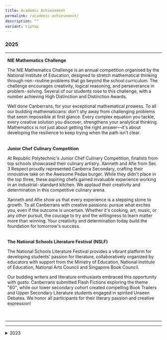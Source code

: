 ```yaml
---
title: Academic Achievement
permalink: /academic-achievement/
description: ""
variant: tiptap
---
```

<h3>2025</h3>
<table style="minWidth: 25px">
<colgroup>
<col>
</colgroup>
<tbody>
<tr>
<td rowspan="1" colspan="1">
<p><strong>NIE Mathematics Challenge</strong>
</p>
<p>The NIE Mathematics Challenge is an annual competition organised by the
National Institute of Education, designed to stretch mathematical thinking
through non-routine problems that go beyond the school curriculum. The
challenge encourages creativity, logical reasoning, and perseverance in
problem-solving. Several of our students rose to this challenge, with a
number achieving High Distinction and Distinction Awards.</p>
<p>Well done Canberrans, for your exceptional mathematical prowess. To all
our budding mathematicians: don't shy away from challenging problems that
seem impossible at first glance. Every complex equation you tackle, every
creative solution you discover, strengthens your analytical thinking. Mathematics
is not just about getting the right answer—it's about developing the resilience
to keep trying when the path isn't clear.</p>
</td>
</tr>
<tr>
<td rowspan="1" colspan="1">
<p><strong>Junior Chef Culinary Competition</strong>
</p>
<p>At Republic Polytechnic's Junior Chef Culinary Competition, finalists
from top schools showcased their culinary artistry. Xanneth and Afie from
Sec 3 Respect proudly represented Canberra Secondary, crafting their innovative
take on the Awesome Pedas burger. While they didn't place in the top three,
these aspiring chefs gained invaluable experience working in an industrial-standard
kitchen. We applaud their creativity and determination in this competitive
culinary arena.</p>
<p></p>
<p>Xanneth and Afie show us that every experience is a stepping stone to
growth. To all Canberrans with creative passions: pursue what excites you,
even if the outcome is uncertain. Whether it's cooking, art, music, or
any other pursuit, the courage to try and the willingness to learn matter
more than winning. Your creativity and determination today build the foundation
for tomorrow's success.</p>
</td>
</tr>
<tr>
<td rowspan="1" colspan="1">
<p><strong>The National Schools Literature Festival (NSLF)</strong>
</p>
<p>The National Schools Literature Festival provides a vibrant platform for
developing students' passion for literature, collaboratively organized
by educators with support from the Ministry of Education, National Institute
of Education, National Arts Council and Singapore Book Council.</p>
<p>Our budding writers and literature enthusiasts embraced this opportunity
with gusto. Canberrans submitted Flash Fictions exploring the theme "60",
while our lower secondary cohort created compelling Book Trailers and Upper
Secondary Literature students engaged in spirited Unseen Debates. We honor
all participants for their literary passion and creative expression!</p>
<p>&nbsp;</p>
</td>
</tr>
</tbody>
</table>
<hr>
<div data-type="detailGroup" class="isomer-accordion-group isomer-accordion isomer-accordion-white">
<details class="isomer-details">
<summary>2023</summary>
<div data-type="detailsContent" class="isomer-details-content">
<table style="minWidth: 25px">
<colgroup>
<col>
</colgroup>
<tbody>
<tr>
<td rowspan="1" colspan="1">
<p></p>
<div class="isomer-image-wrapper">
<img style="width: 100%" height="auto" width="100%" alt="" src="/images/White_Floral_Happy_Graduation_Photo_Collage_A4_Landscape.jpg">
</div>
</td>
</tr>
<tr>
<td rowspan="1" colspan="1">
<h5>School Green Awards 2023 (SGA)</h5>
<div class="isomer-image-wrapper">
<img style="width: 100%" height="auto" width="100%" src="/images/sga2023_1.jpg">
</div>
<p>
<br>The Singapore Green Plan 2030 is a nationwide sustainability movement
which aims to rally coordinated efforts to tackle climate change. It is
jointly led by the Ministry of Education, the Ministry of National Development,
the Ministry of Sustainability and the Environment, the Ministry of Trade
and Industry and the Ministry of Transport. There are 5 main pillars under
the Green Plan which outline ambitious and concrete sustainability targets
to be achieved by 2030. The SGA supports the Green Plan by encouraging
participating schools to align their environmental projects with these
pillars. Through this, youths can make positive contributions to the national
agenda on sustainable development.</p>
<h5>5 key pillars in the Singapore Green Plan</h5>
<ul data-tight="true" class="tight">
<li>
<p>City in Nature – Biodiversity and Greenery</p>
</li>
<li>
<p>Sustainable Living – Saving Resources</p>
</li>
<li>
<p>Energy Reset</p>
</li>
<li>
<p>Green Economy</p>
</li>
<li>
<p>Resilient Future</p>
</li>
</ul>
<p>The school's initiatives addressing various environmental aspects on campus
were acknowledged and honored with the prestigious <strong>Vanda Miss Joaquim Award.</strong>
</p>
<div class="isomer-image-wrapper">
<img style="width:40%" height="auto" width="100%" src="/images/sga2023_2.png">
</div>
<p>
<br>
</p>
</td>
</tr>
<tr>
<td rowspan="1" colspan="1">
<p>Recently, two groups of students participated in 2023 Reading Ambassadors
programme (2023 年超级阅读明星比赛) organised by Committee to promote Chinese Language
Learning (CPCLL) . The teams of students are required to read books, create
their own script, and do a video recording of their script.
<br>
<br>We are proud to share that the teams have won both first and second prizes!
<br>
<br>First prize: 2 Diligence - Joan, Jie Qi, Cassandra &amp; Wee Ch-yen
<br>
<br>
</p>
<div class="iframe-wrapper">
<iframe height="315" width="560" allowfullscreen="true" frameborder="0" src="https://www.youtube.com/embed/Y0RUdc3sKZM?si=9srS8LrPHr1h6rKr"></iframe>
</div>
<p>
<br>
<br>Second prize: 2 Resilience - Kaelyn, Zhao Han, Lewis, Yang Yi &amp; Xuettong
<br>
<br>
</p>
<div class="iframe-wrapper">
<iframe height="315" width="560" allowfullscreen="true" frameborder="0" src="https://www.youtube.com/embed/Rv48w56u_3Y?si=U3UdskamfVmwgfZT"></iframe>
</div>
</td>
</tr>
<tr>
<td rowspan="1" colspan="1">
<p>Two groups of CL students attended an award ceremony at Xinmin Secondary
School to celebrate their success in this year’s Create Your Own Newspaper
Competition. They were awarded with the top prizes for both lower and upper
secondary categories.
<br>
<br>
</p>
<div class="isomer-image-wrapper">
<img style="width:40%" height="auto" width="100%" src="/images/newspapercomp4.jpg">
</div>
<p>
<br>
</p>
<div class="isomer-image-wrapper">
<img style="width:40%" height="auto" width="100%" src="/images/newspapercomp5.jpg">
</div>
<p>
<br>
</p>
</td>
</tr>
<tr>
<td rowspan="1" colspan="1">
<h5>We are thrilled to announce that our talented students have emerged as the CHAMPIONS of the Science Buskers Festival!</h5>
<div class="isomer-image-wrapper">
<img style="width:40%" height="auto" width="100%" src="/images/scibuskers2.jpg">
</div>
<p>
<br>The Science Department takes pride in our Talent Development Program.
The programme identifies and nurtures young minds with a passion for science,
providing them with advanced challenges, mentorship, and opportunities
to participate in research projects while instilling the values found in
scientists. Through this programme, we also aim to develop each Canberran’s
communication skills through expressions of science in a creative manner.
<br>
<br>Our Secondary 1 and 2 students recently participated in the latest Science
Buskers Festival; an annual competition organised by the Science Centre
Singapore. This year, the competition was held physically at the Science
Centre Singapore with nearly 400 participating teams across Singapore schools
including Tertiary Institutions. At the competition, the participants did
a "show-and-tell" on any science topic in creative and engaging manners.
<br>
<br>
</p>
<div class="isomer-image-wrapper">
<img style="width:40%" height="auto" width="100%" src="/images/scibuskers3.jpg">
</div>
<p>
<br>We are pleased to share that two teams from Canberra Secondary School
emerged as finalists!
<br>
<br>
</p>
<table style="minWidth: 75px">
<colgroup>
<col>
<col>
<col>
</colgroup>
<tbody>
<tr>
<th rowspan="1" colspan="1">
<p>Team Name</p>
</th>
<th rowspan="1" colspan="1">
<p>Name</p>
</th>
<th rowspan="1" colspan="1">
<p>Class</p>
</th>
</tr>
<tr>
<td rowspan="1" colspan="1">
<p>Combustible Spades</p>
</td>
<td rowspan="1" colspan="1">
<p>Hiremath Shambulinga
<br>Muhammad Zhorif Shiddiq Bin Muhammad Zaidi
<br>Song Zhi Yong, Aloysius</p>
</td>
<td rowspan="1" colspan="1">
<p>2 Empathy</p>
</td>
</tr>
<tr>
<td rowspan="1" colspan="1">
<p>Killipe</p>
</td>
<td rowspan="1" colspan="1">
<p>Khashifa Mu'azah Binte Mohamed Nurazimi
<br>Raja Kieran Phillipe Bin Rajah Kamarul Zaman</p>
</td>
<td rowspan="1" colspan="1">
<p>2 Empathy</p>
</td>
</tr>
</tbody>
</table>
<p>
<br>The finalists did their busking live to both judges and the general public,
on 28 and 29 October 2023 (Saturday and Sunday), from 9 am to 5 pm, at
Seng Kang Grand Mall; and we are delighted to share that the finals of
the Science Buskers Festival Competition was a remarkable success. With
50 teams representing primary schools, secondary schools, and tertiary
institutions from across Singapore, the event was a true celebration of
scientific enthusiasm and creativity.
<br>
<br>
</p>
<div class="isomer-image-wrapper">
<img style="width:25%" height="auto" width="100%" src="/images/scibuskers1.jpg">
</div>
<p>
<br>Both teams demonstrated exceptional dedication in their preparation, impressing
both judges and the audience with their innovative and engaging performances.
After two intense days of competition, our school's "Killipe" team emerged
as CHAMPION in the secondary schools’ category. The Science Buskers Competition
serves as a crucial platform for igniting a passion for science and honing
effective communication skills. We take pride in representing our school
at this event, and we believe this accomplishment will inspire more students
to engage in science-related activities and initiatives.
<br>
<br>
</p>
<div class="isomer-image-wrapper">
<img style="width:40%" height="auto" width="100%" src="/images/scibuskers4.jpg">
</div>
<p>
<br>
</p>
</td>
</tr>
<tr>
<td rowspan="1" colspan="1">
<p>Two of our Secondary 1 student represented the school at the Bulky Waste
to Wonder Competition 2023 award ceremony and exhibition held at the National
Gallery of Singapore. Their designs have won the top awards based on creativity,
functionality, and sustainability.
<br>
<br>
</p>
<div class="isomer-image-wrapper">
<img style="width:40%" height="auto" width="100%" src="/images/waste2wonder1.jpg">
</div>
<p>
<br>
</p>
</td>
</tr>
<tr>
<td rowspan="1" colspan="1">
<p>We are very delighted to share that one of our alumni, Muhammad Cairel
Bin Razali from 5N2 (Class of 2015), graduated from ITE as one of the top
graduates in 2023.
<br>
<br>Cairel was conferred the Singapore Business Federation (SBF) Gold Medal
at the ITE Graduation Ceremony 2023. The SBF Gold Medal is awarded to a
top graduate of the Technical Engineering Diploma/Technical Diploma Programme
for outstanding course performance. He was also Valedictorian of the Class
of 2023.
<br>
<br>Cairel will be pursuing a Master's in Culinary Leadership and Innovation
at Institut Lyfe, in France.
<br>
<br>
</p>
<div class="isomer-image-wrapper">
<img style="width:250px;height:250px" height="auto" width="100%" src="/images/alumni_cairel.png">
</div>
</td>
</tr>
</tbody>
</table>
<p></p>
</div>
</details>
</div>
<p></p>
<h3></h3>
<p></p>